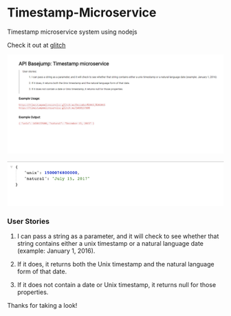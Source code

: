 # Timestamp-Microservice  
  
Timestamp microservice system using nodejs  
  
Check it out at [glitch](https://timestampmmicroservice.glitch.me/)  
  
![timestamp microservice screenshot][image]  

[image]: https://github.com/LAKSHITgoel/time-stamp-microservice/blob/master/Timestampmicroservicescreenshot.png "Timestamp Microservice"  
  
![timestamp microservice result][image2]  
  
[image2]: https://github.com/LAKSHITgoel/time-stamp-microservice/blob/master/Timestamp-microservice-result.png "Timestamp result"  
  
### User Stories  
  
1. I can pass a string as a parameter, and it will check to see whether that string contains either a unix timestamp or a natural language date (example: January 1, 2016).  
  
2. If it does, it returns both the Unix timestamp and the natural language form of that date.  
  
3. If it does not contain a date or Unix timestamp, it returns null for those properties.  
  
Thanks for taking a look!